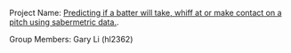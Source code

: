 Project Name: [Predicting if a batter will take, whiff at or make contact on a pitch using sabermetric data.](https://github.com/GaryLeeONE/BaseballSTW).

Group Members: Gary Li (hl2362)
